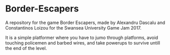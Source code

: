 # Border-Escapers
A repository for the game Border Escapers, made by Alexandru Dascalu and Constantinos Loizou for the Swansea University Game Jam 2017.

It is a simple platformer where you have to jumo through platforms, avoid touching policemen and barbed wires, and take powerups to survive untill the end of the level.
